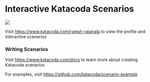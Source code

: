 # Interactive Katacoda Scenarios

[![](http://shields.katacoda.com/katacoda/rajesh-rajanala/count.svg)](https://www.katacoda.com/rajesh-rajanala "Get your profile on Katacoda.com")

Visit https://www.katacoda.com/rajesh-rajanala to view the profile and interactive scenarios

### Writing Scenarios
Visit https://www.katacoda.com/docs to learn more about creating Katacoda scenarios

For examples, visit https://github.com/katacoda/scenario-example
